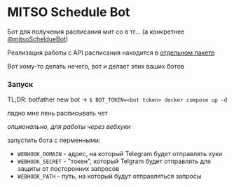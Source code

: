 # MITSO Schedule Bot
Бот для получения расписания мит со в тг... (а конкретнее [@mitsoScheldueBot](https://t.me/mitsoScheldueBot))

Реализация работы с API расписания находится в [отдельном пакете](https://github.com/bit0r1n/mitso-parser)

Вот кому-то делать нечего, вот и делает этих ваших ботов

### Запуск
TL;DR: botfather new bot -> `$ BOT_TOKEN=<bot token> docker compose up -d`

ладно мне лень расписывать чет


*опционально, для работы через вебхуки*

запустить бота с перменными:

 * `WEBHOOK_DOMAIN` - адрес, на который Telegram будет отправлять хуки
 * `WEBHOOK_SECRET` - "токен", который Telgram будет отправлять для защиты от посторонних запросов
 * `WEBHOOK_PATH` - путь, на который будут отправляться запросы
 
